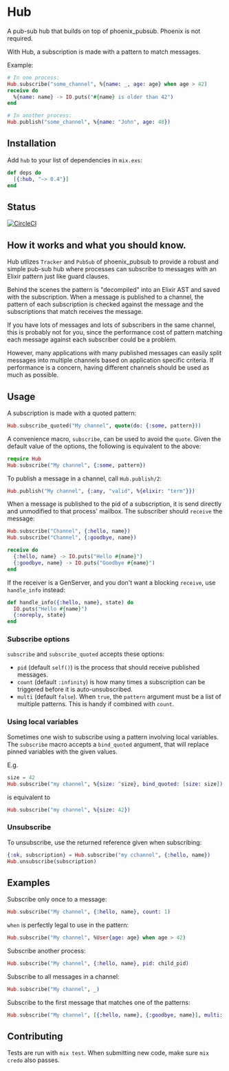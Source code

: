 # Hub

A pub-sub hub that builds on top of phoenix_pubsub. Phoenix is not required.

With Hub, a subscription is made with a pattern to match messages.

Example:

```elixir
# In one process:
Hub.subscribe("some_channel", %{name: _, age: age} when age > 42)
receive do
  %{name: name} -> IO.puts("#{name} is older than 42")
end

# In another process:
Hub.publish("some_channel", %{name: "John", age: 48})
```

## Installation

Add `hub` to your list of dependencies in `mix.exs`:

```elixir
def deps do
  [{:hub, "~> 0.4"}]
end
```

## Status

[![CircleCI](https://circleci.com/gh/wise-home/hub.svg?style=svg)](https://circleci.com/gh/wise-home/hub)

## How it works and what you should know.

Hub utlizes `Tracker` and `PubSub` of phoenix_pubsub to provide a robust and simple pub-sub hub where processes can
subscribe to messages with an Elixir pattern just like guard clauses.

Behind the scenes the pattern is "decompiled" into an Elixir AST and saved with the subscription. When a message is
published to a channel, the pattern of each subscription is checked against the message and the subscriptions that
match receives the message.

If you have lots of messages and lots of subscribers in the same channel, this is probably not for you, since the
performance cost of pattern matching each message against each subscriber could be a problem.

However, many applications with many published messages can easily split messages into multiple channels based on
application specific criteria. If performance is a concern, having different channels should be used as much as
possible.

## Usage

A subscription is made with a quoted pattern:

```elixir
Hub.subscribe_quoted("My channel", quote(do: {:some, pattern}))
```

A convenience macro, `subscribe`, can be used to avoid the `quote`. Given the default value of the options, the
following is equivalent to the above:

```elixir
require Hub
Hub.subscribe("My channel", {:some, pattern})
```

To publish a message in a channel, call `Hub.publish/2`:

```elixir
Hub.publish("My channel", {:any, "valid", %{elixir: "term"}})
```

When a message is published to the pid of a subscription, it is send directly and unmodified to that process' mailbox.
The subscriber should `receive` the message:

```elixir
Hub.subscribe("Channel", {:hello, name})
Hub.subscribe("Channel", {:goodbye, name})

receive do
  {:hello, name} -> IO.puts("Hello #{name}")
  {:goodbye, name} -> IO.puts("Goodbye #{name}")
end
```

If the receiver is a GenServer, and you don't want a blocking `receive`, use `handle_info` instead:

```elixir
def handle_info({:hello, name}, state) do
  IO.puts("Hello #{name}")
  {:noreply, state}
end
```

### Subscribe options

`subscribe` and `subscribe_quoted` accepts these options:

* `pid` (default `self()`) is the process that should receive published messages.
* `count` (default `:infinity`) is how many times a subscription can be triggered before it is auto-unsubscribed.
* `multi` (default `false`). When `true`, the `pattern` argument must be a list of multiple patterns. This is handy if
  combined with `count`.

### Using local variables

Sometimes one wish to subscribe using a pattern involving local variables.
The `subscribe` macro accepts a `bind_quoted` argument, that will replace pinned variables with the given values.

E.g.

```elixir
size = 42
Hub.subscribe("my channel", %{size: ^size}, bind_quoted: [size: size])
```

is equivalent to

```elixir
Hub.subscribe("my channel", %{size: 42})
```

### Unsubscribe

To unsubscribe, use the returned reference given when subscribing:

```elixir
{:ok, subscription} = Hub.subscribe("my cchannel", {:hello, name})
Hub.unsubscribe(subscription)
```

## Examples

Subscribe only once to a message:

```elixir
Hub.subscribe("My channel", {:hello, name}, count: 1)
```

`when` is perfectly legal to use in the pattern:

```elixir
Hub.subscribe("My channel", %User{age: age} when age > 42)
```

Subscribe another process:

```elixir
Hub.subscribe("My channel", {:hello, name}, pid: child_pid)
```

Subscribe to all messages in a channel:

```elixir
Hub.subscribe("My channel", _)
```

Subscribe to the first message that matches one of the patterns:

```elixir
Hub.subscribe("My channel", [{:hello, name}, {:goodbye, name}], multi: true, count: 1)
```

## Contributing

Tests are run with `mix test`. When submitting new code, make sure `mix credo` also passes.
